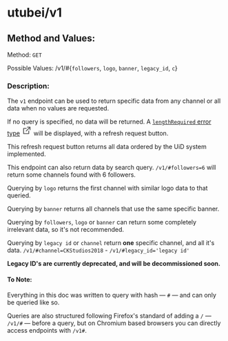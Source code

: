# utubei/v1
## Method and Values:
Method: `GET`

Possible Values: /v1/#{`followers`, `logo`, `banner`, `legacy_id`, `c`}

### Description:
The `v1` endpoint can be used to return specific data from any channel or all data when no values are requested.

If no query is specified, no data will be returned. A [`lengthRequired` error type](https://developer.mozilla.org/en-US/docs/Web/HTTP/Status/411) <svg width="24px" height="24px" viewBox="0 0 24 24" style="cursor:pointer"><g stroke-width="2.1" stroke="#666" fill="none" stroke-linecap="round" stroke-linejoin="round"><polyline points="17 13.5 17 19.5 5 19.5 5 7.5 11 7.5"></polyline><path d="M14,4.5 L20,4.5 L20,10.5 M20,4.5 L11,13.5"></path></g></svg> will be displayed, with a refresh request button.

This refresh request button returns all data ordered by the UiD system implemented.

This endpoint can also return data by search query.
`/v1/#followers=6` will return some channels found with 6 followers.

Querying by `logo` returns the first channel with similar logo data to that queried.

Querying by `banner` returns all channels that use the same specific banner.

Querying by `followers`, `logo` or `banner` can return some completely irrelevant data, so it's not recommended.

Querying by `legacy id` or `channel` return **one** specific channel, and all it's data. `/v1/#channel=CKStudios2018` - `/v1/#legacy_id='legacy id'`

**Legacy ID's are currently deprecated, and will be decommissioned soon.**

#### To Note:
Everything in this doc was written to query with hash — `#` — and can only be queried like so.

Queries are also structured following Firefox's standard of adding a `/` — `/v1/#` — before a query, but on Chromium based browsers you can directly access endpoints with `/v1#`.
